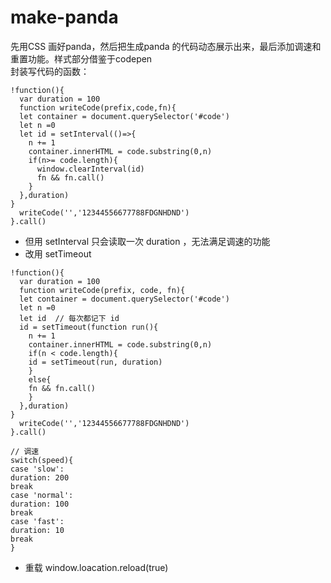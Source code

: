 # make-panda
先用CSS 画好panda，然后把生成panda 的代码动态展示出来，最后添加调速和重置功能。样式部分借鉴于codepen
</br>
封装写代码的函数：
```
!function(){
  var duration = 100
  function writeCode(prefix,code,fn){
  let container = document.querySelector('#code')
  let n =0
  let id = setInterval(()=>{
    n += 1
    container.innerHTML = code.substring(0,n)
    if(n>= code.length){
      window.clearInterval(id)
      fn && fn.call()
    }
  },duration)
}
  writeCode('','12344556677788FDGNHDND')
}.call()
```
* 但用 setInterval 只会读取一次 duration ，无法满足调速的功能
* 改用 setTimeout
```
!function(){
  var duration = 100
  function writeCode(prefix, code, fn){
  let container = document.querySelector('#code')
  let n =0
  let id  // 每次都记下 id
  id = setTimeout(function run(){
    n += 1
    container.innerHTML = code.substring(0,n)
    if(n < code.length){
    id = setTimeout(run, duration)
    }
    else{
    fn && fn.call()
    }
  },duration)
}
  writeCode('','12344556677788FDGNHDND')
}.call()

// 调速
switch(speed){
case 'slow':
duration: 200
break
case 'normal':
duration: 100
break
case 'fast':
duration: 10
break
}
```

* 重载 window.loacation.reload(true)
